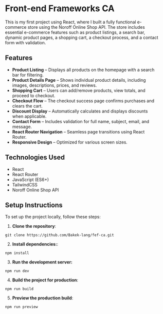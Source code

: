 # Front-end Frameworks CA

This is my first project using React, where I built a fully functional e-commerce store using the Noroff Online Shop API. The store includes essential e-commerce features such as product listings, a search bar, dynamic product pages, a shopping cart, a checkout process, and a contact form with validation.

## Features

- **Product Listing** – Displays all products on the homepage with a search bar for filtering.
- **Product Details Page** – Shows individual product details, including images, descriptions, prices, and reviews.
- **Shopping Cart** – Users can add/remove products, view totals, and proceed to checkout.
- **Checkout Flow** – The checkout success page confirms purchases and clears the cart.
- **Discount Display** – Automatically calculates and displays discounts when applicable.
- **Contact Form** – Includes validation for full name, subject, email, and message.
- **React Router Navigation** – Seamless page transitions using React Router.
- **Responsive Design** – Optimized for various screen sizes.

## Technologies Used

- React
- React Router
- JavaScript (ES6+)
- TailwindCSS
- Noroff Online Shop API

## Setup Instructions

To set up the project locally, follow these steps:

1. **Clone the repository**:

```
git clone https://github.com/Bakek-lang/fef-ca.git
```

2. **Install dependencies:**:

```
npm install
```

3. **Run the development server:**

```
npm run dev
```

4. **Build the project for production**:

```
npm run build
```

5. **Preview the production build**:

```
npm run preview
```
